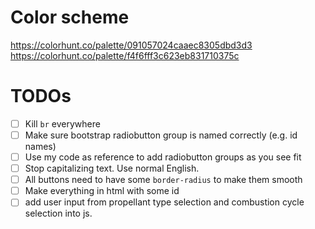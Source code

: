# Color scheme
https://colorhunt.co/palette/091057024caaec8305dbd3d3
https://colorhunt.co/palette/f4f6fff3c623eb831710375c

# TODOs

- [ ] Kill `br` everywhere
- [ ] Make sure bootstrap radiobutton group is named correctly (e.g. id names)
- [ ] Use my code as reference to add radiobutton groups as you see fit
- [ ] Stop capitalizing text. Use normal English.
- [ ] All buttons need to have some `border-radius` to make them smooth
- [ ] Make everything in html with some id
-[ ] add user input from propellant type selection and combustion cycle selection into js.